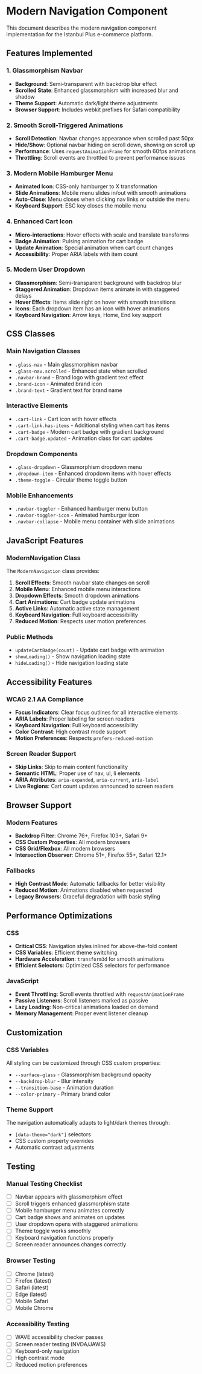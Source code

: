 # Modern Navigation Component

This document describes the modern navigation component implementation for the Istanbul Plus e-commerce platform.

## Features Implemented

### 1. Glassmorphism Navbar

- **Background**: Semi-transparent with backdrop blur effect
- **Scrolled State**: Enhanced glassmorphism with increased blur and shadow
- **Theme Support**: Automatic dark/light theme adjustments
- **Browser Support**: Includes webkit prefixes for Safari compatibility

### 2. Smooth Scroll-Triggered Animations

- **Scroll Detection**: Navbar changes appearance when scrolled past 50px
- **Hide/Show**: Optional navbar hiding on scroll down, showing on scroll up
- **Performance**: Uses `requestAnimationFrame` for smooth 60fps animations
- **Throttling**: Scroll events are throttled to prevent performance issues

### 3. Modern Mobile Hamburger Menu

- **Animated Icon**: CSS-only hamburger to X transformation
- **Slide Animations**: Mobile menu slides in/out with smooth animations
- **Auto-Close**: Menu closes when clicking nav links or outside the menu
- **Keyboard Support**: ESC key closes the mobile menu

### 4. Enhanced Cart Icon

- **Micro-interactions**: Hover effects with scale and translate transforms
- **Badge Animation**: Pulsing animation for cart badge
- **Update Animation**: Special animation when cart count changes
- **Accessibility**: Proper ARIA labels with item count

### 5. Modern User Dropdown

- **Glassmorphism**: Semi-transparent background with backdrop blur
- **Staggered Animation**: Dropdown items animate in with staggered delays
- **Hover Effects**: Items slide right on hover with smooth transitions
- **Icons**: Each dropdown item has an icon with hover animations
- **Keyboard Navigation**: Arrow keys, Home, End key support

## CSS Classes

### Main Navigation Classes

- `.glass-nav` - Main glassmorphism navbar
- `.glass-nav.scrolled` - Enhanced state when scrolled
- `.navbar-brand` - Brand logo with gradient text effect
- `.brand-icon` - Animated brand icon
- `.brand-text` - Gradient text for brand name

### Interactive Elements

- `.cart-link` - Cart icon with hover effects
- `.cart-link.has-items` - Additional styling when cart has items
- `.cart-badge` - Modern cart badge with gradient background
- `.cart-badge.updated` - Animation class for cart updates

### Dropdown Components

- `.glass-dropdown` - Glassmorphism dropdown menu
- `.dropdown-item` - Enhanced dropdown items with hover effects
- `.theme-toggle` - Circular theme toggle button

### Mobile Enhancements

- `.navbar-toggler` - Enhanced hamburger menu button
- `.navbar-toggler-icon` - Animated hamburger icon
- `.navbar-collapse` - Mobile menu container with slide animations

## JavaScript Features

### ModernNavigation Class

The `ModernNavigation` class provides:

1. **Scroll Effects**: Smooth navbar state changes on scroll
2. **Mobile Menu**: Enhanced mobile menu interactions
3. **Dropdown Effects**: Smooth dropdown animations
4. **Cart Animations**: Cart badge update animations
5. **Active Links**: Automatic active state management
6. **Keyboard Navigation**: Full keyboard accessibility
7. **Reduced Motion**: Respects user motion preferences

### Public Methods

- `updateCartBadge(count)` - Update cart badge with animation
- `showLoading()` - Show navigation loading state
- `hideLoading()` - Hide navigation loading state

## Accessibility Features

### WCAG 2.1 AA Compliance

- **Focus Indicators**: Clear focus outlines for all interactive elements
- **ARIA Labels**: Proper labeling for screen readers
- **Keyboard Navigation**: Full keyboard accessibility
- **Color Contrast**: High contrast mode support
- **Motion Preferences**: Respects `prefers-reduced-motion`

### Screen Reader Support

- **Skip Links**: Skip to main content functionality
- **Semantic HTML**: Proper use of nav, ul, li elements
- **ARIA Attributes**: `aria-expanded`, `aria-current`, `aria-label`
- **Live Regions**: Cart count updates announced to screen readers

## Browser Support

### Modern Features

- **Backdrop Filter**: Chrome 76+, Firefox 103+, Safari 9+
- **CSS Custom Properties**: All modern browsers
- **CSS Grid/Flexbox**: All modern browsers
- **Intersection Observer**: Chrome 51+, Firefox 55+, Safari 12.1+

### Fallbacks

- **High Contrast Mode**: Automatic fallbacks for better visibility
- **Reduced Motion**: Animations disabled when requested
- **Legacy Browsers**: Graceful degradation with basic styling

## Performance Optimizations

### CSS

- **Critical CSS**: Navigation styles inlined for above-the-fold content
- **CSS Variables**: Efficient theme switching
- **Hardware Acceleration**: `transform3d` for smooth animations
- **Efficient Selectors**: Optimized CSS selectors for performance

### JavaScript

- **Event Throttling**: Scroll events throttled with `requestAnimationFrame`
- **Passive Listeners**: Scroll listeners marked as passive
- **Lazy Loading**: Non-critical animations loaded on demand
- **Memory Management**: Proper event listener cleanup

## Customization

### CSS Variables

All styling can be customized through CSS custom properties:

- `--surface-glass` - Glassmorphism background opacity
- `--backdrop-blur` - Blur intensity
- `--transition-base` - Animation duration
- `--color-primary` - Primary brand color

### Theme Support

The navigation automatically adapts to light/dark themes through:

- `[data-theme="dark"]` selectors
- CSS custom property overrides
- Automatic contrast adjustments

## Testing

### Manual Testing Checklist

- [ ] Navbar appears with glassmorphism effect
- [ ] Scroll triggers enhanced glassmorphism state
- [ ] Mobile hamburger menu animates correctly
- [ ] Cart badge shows and animates on updates
- [ ] User dropdown opens with staggered animations
- [ ] Theme toggle works smoothly
- [ ] Keyboard navigation functions properly
- [ ] Screen reader announces changes correctly

### Browser Testing

- [ ] Chrome (latest)
- [ ] Firefox (latest)
- [ ] Safari (latest)
- [ ] Edge (latest)
- [ ] Mobile Safari
- [ ] Mobile Chrome

### Accessibility Testing

- [ ] WAVE accessibility checker passes
- [ ] Screen reader testing (NVDA/JAWS)
- [ ] Keyboard-only navigation
- [ ] High contrast mode
- [ ] Reduced motion preferences
